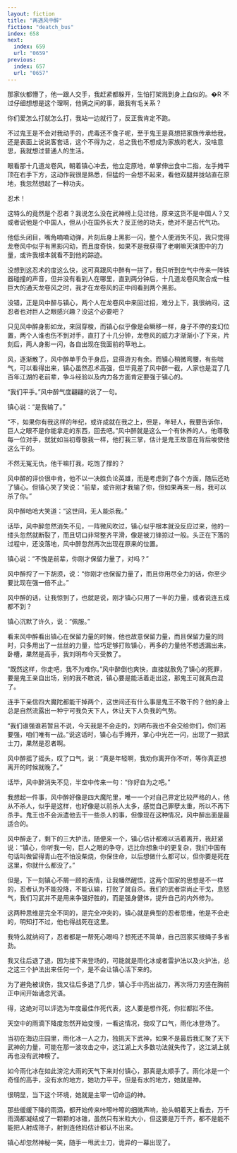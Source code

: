 ```yaml
---
layout: fiction
title: "再遇风中醉"
fiction: "deatch_bus"
index: 658
next:
  index: 659
  url: "0659"
previous:
  index: 657
  url: "0657"
---
```

那家伙都懵了，他一跟人交手，我赶紧都躲开，生怕打架溅到身上血似的。�R 不过仔细想想是这个理啊，他俩之间的事，跟我有毛关系？

你们爱怎么打就怎么打，我站一边就行了，反正我肯定不跑。

不过鬼王是不会对我动手的，虎毒还不食子呢，至于鬼王是真想把家族传承给我，还是表面上说说客套话，这个不得为之，总之我也不想成为家族的老大，没啥意思，我就想过普通人的生活。

眼看那十几道龙卷风，朝着镇心冲去，他立定原地，单掌伸出食中二指，左手摊平顶在右手下方，这动作我很是熟悉，但猛的一会想不起来，看他双腿并拢站直在原地，我忽然想起了一种功夫。

忍术！

这特么的竟然是个忍者？我说怎么没在武神榜上见过他，原来这货不是中国人？又或者说他是个中国人，但从小在国外长大？反正他的功夫，绝对不是古代气功。

他低头闭目，嘴角喃喃动弹，片刻后身上黑影一闪，整个人便消失不见，我只觉得龙卷风中似乎有黑影闪动，而且度奇快，如果不是我获得了老喇嘛天演图中的力量，或许我根本就看不到他的踪迹。

没想到这忍术的度这么快，这可真跟风中醉有一拼了，我只听到空气中传来一阵铁器碰撞的声音，但并没有看到人在哪里，直到两分钟后，十几道龙卷风聚合成一柱巨大的通天龙卷风之时，我才在龙卷风的正中间看到两个黑影。

没错，正是风中醉与镇心，两个人在龙卷风中来回过招，难分上下，我很纳闷，这忍者也对巨人之眼感兴趣？没这个必要吧？

只见风中醉身影如龙，来回穿梭，而镇心似乎像是会瞬移一样，身子不停的变幻位置，两个人谁也伤不到对手，直打了十几分钟，龙卷风的威力才渐渐小了下来，片刻后，两人身影一闪，各自出现在我面前的草地上。

风，逐渐散了，风中醉单手负于身后，显得游刃有余。而镇心稍微弯腰，有些喘气，可以看得出来，镇心虽然忍术高强，但毕竟差了风中醉一截，人家也是混了几百年江湖的老前辈，争斗经验以及内力各方面肯定要强于镇心的。

“我们平手。”风中醉气度翩翩的说了一句。

镇心说：“是我输了。”

“不，如果你有我这样的年纪，或许成就在我之上，但是，年轻人，我要告诉你，巨人之眼不是你能拿走的东西，回去吧。”风中醉就是这么一个有休养的人，他尊敬每一位对手，就犹如当初尊敬我一样，他打我三掌，估计是鬼王故意在背后唆使他这么干的。

不然无冤无仇，他干嘛打我，吃饱了撑的？

风中醉的评价很中肯，他不以一决胜负论英雄，而是考虑到了各个方面，随后还劝了镇心。但镇心笑了笑说：“前辈，或许刚才我输了你，但如果再来一局，我可以杀了你。”

风中醉哈哈大笑道：“这世间，无人能杀我。”

话毕，风中醉忽然消失不见，一阵微风吹过，镇心似乎根本就没反应过来，他的一缕头忽然就断裂了，而且切口非常整齐平滑，像是被刀锋掠过一般。头正在下落的过程中，还没落地，风中醉忽然再次出现在原来的位置。

镇心说：“不愧是前辈，你刚才保留力量了，对吗？”

风中醉捋了一下胡须，说：“你刚才也保留力量了，而且你用尽全力的话，你至少要比现在强一倍不止。”

风中醉的话，让我惊到了，也就是说，刚才镇心只用了一半的力量，或者说连五成都不到？

镇心沉默了许久，说：“佩服。”

看来风中醉看出镇心在保留力量的时候，他也故意保留力量，而且保留力量的同时，只多用出了一丝丝的力量，恰巧足够打败镇心，再多的力量他不想透漏出来，卧槽，果然是高手，我刘明布今天受教了。

“既然这样，你走吧，我不为难你。”风中醉倒也爽快，直接就赦免了镇心的死罪，要是鬼王亲自出场，别的我不敢说，镇心要是能活着走出这，那鬼王可就真白混了。

连手下亲信四大魔陀都能干掉两个，这世间还有什么事是鬼王不敢干的？他的身上总是自然流露出一种宁可我负天下人，休让天下人负我的气势。

“我们谁强谁若暂且不说，今天我是不会走的，刘明布我也不会交给你们，你们若要强，咱们唯有一战。”说这话时，镇心右手摊开，掌心中光芒一闪，出现了一把武士刀，果然是忍者啊。

风中醉摇了摇头，叹了口气，说：“真是年轻啊，我劝你离开你不听，等你真正想离开的时候就晚了。”

话毕，风中醉消失不见，半空中传来一句：“你好自为之吧。”

我想起一件事，风中醉好像是四大魔陀里，唯一一个对自己界定比较严格的人，他从不杀人，似乎是这样，也好像是以前杀人太多，感觉自己罪孽太重，所以不再下杀手。鬼王也不会派遣他去干一些杀人的事，但像现在这种情况，风中醉出面是最适合的。

风中醉走了，剩下的三大护法，随便来一个，镇心估计都难以活着离开，我赶紧说：“镇心，你听我一句，巨人之眼的争夺，远比你想象中的更复杂，我们中国有句话叫做留得青山在不怕没柴烧，你保住命，以后想做什么都可以，但你要是死在这里，你就什么都没了。”

但是，下一刻镇心不屑一顾的表情，让我幡然醒悟，这两个国家的思想是不一样的，忍者认为不能投降，不能认输，打败了就自杀。我们的武者崇尚止干戈，息怒气，我们习武并不是用来争强好胜的，而是强身健体，提升自己的内外修为。

这两种思维是完全不同的，是完全冲突的，镇心就是典型的忍者思维，他是不会走的，明知打不过，他也得战死在这里。

我特么就纳闷了，忍者都是一帮死心眼吗？想死还不简单，自己回家买根绳子多省劲。

我又往后退了退，因为接下来登场的，可能就是雨化冰或者雷护法以及火护法，总之这三个护法出来任何一个，是不会让镇心活下来的。

为了避免被误伤，我又往后多退了几步，镇心手中亮出战刀，再次将刀刃竖在胸前正中间开始诵念咒语。

得，这绝对可以评选为年度最佳作死代表，这人要是想作死，你拦都拦不住。

天空中的雨滴下降度忽然开始变慢，一看这情况，我叹了口气，雨化冰登场了。

当初在海边庄园里，雨化冰一人之力，独挑天下武神，如果不是最后我汇聚了天下武神的力量，可能在那一波攻击之中，这江湖上大多数功法就失传了，这江湖上就再也没有武神榜了。

如今雨化冰在如此滂沱大雨的天气下来对付镇心，那真是太顺手了。雨化冰是一个奇怪的高手，没有水的地方，她功力平平，但是有水的地方，她就是神。

很明显，当下这个环境，她就是主宰一切命运的神。

那些缓缓下降的雨滴，都开始传来咔嚓咔嚓的细微声响，抬头朝着天上看去，万千雨滴都凝结成了一颗颗的冰锥，虽然只有米粒大小，但这要是万千齐，都不是能不能把人射成筛子，射到连他妈估计都认不出来。

镇心却忽然神秘一笑，随手一甩武士刀，诡异的一幕出现了。